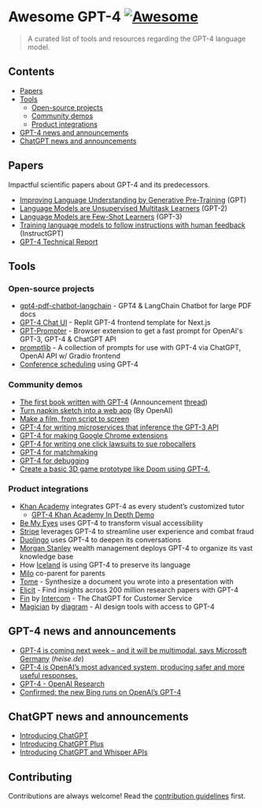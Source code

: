 # Awesome GPT-4 [![Awesome](https://awesome.re/badge.svg)](https://awesome.re)

> A curated list of tools and resources regarding the GPT-4 language model.


## Contents

- [Papers](#papers)
- [Tools](#tools)
    - [Open-source projects](open-source-projects)
    - [Community demos](community-demos)
    - [Product integrations](product-integrations)
- [GPT-4 news and announcements](#gpt-4-news-and-announcements)
- [ChatGPT news and announcements](#chatgpt-news-and-announcements)


## Papers

Impactful scientific papers about GPT-4 and its predecessors.

- [Improving Language Understanding by Generative Pre-Training](https://paperswithcode.com/paper/improving-language-understanding-by) (GPT)
- [Language Models are Unsupervised Multitask Learners](https://paperswithcode.com/paper/language-models-are-unsupervised-multitask) (GPT-2)
- [Language Models are Few-Shot Learners](https://paperswithcode.com/paper/language-models-are-few-shot-learners) (GPT-3)
- [Training language models to follow instructions with human feedback](https://arxiv.org/abs/2203.02155) (InstructGPT)
- [GPT-4 Technical Report](https://cdn.openai.com/papers/gpt-4.pdf)


## Tools

### Open-source projects

- [gpt4-pdf-chatbot-langchain](https://github.com/mayooear/gpt4-pdf-chatbot-langchain) - GPT4 & LangChain Chatbot for large PDF docs
- [GPT-4 Chat UI](https://replit.com/@zahid/GPT-4-Chat-UI) - Replit GPT-4 frontend template for Next.js
- [GPT-Prompter](https://github.com/giosilvi/GPT-Prompter) - Browser extension to get a fast prompt for OpenAI's GPT-3, GPT-4 & ChatGPT API
- [promptlib](https://github.com/jmpaz/promptlib/) - A collection of prompts for use with GPT-4 via ChatGPT, OpenAI API w/ Gradio frontend
- [Conference scheduling](https://github.com/stephanj/Scheduling-using-GPT4) using GPT-4

### Community demos

- [The first book written with GPT-4](https://www.impromptubook.com/wp-content/uploads/2023/03/impromptu-rh.pdf) (Announcement [thread](https://twitter.com/reidhoffman/status/1636006090927390720))
- [Turn napkin sketch into a web app](https://youtu.be/outcGtbnMuQ?t=972) (By OpenAI)
- [Make a film, from script to screen](https://twitter.com/nickfloats/status/1635749064091267098)
- [GPT-4 for writing microservices that inference the GPT-3 API](https://twitter.com/joeprkns/status/1635969883375640577)
- [GPT-4 for making Google Chrome extensions](https://twitter.com/jakebrowatzke/status/1635882037319008258)
- [GPT-4 for writing one click lawsuits to sue robocallers](https://twitter.com/jbrowder1/status/1635720431091974157)
- [GPT-4 for matchmaking](https://twitter.com/jakozloski/status/1635778263787110401)
- [GPT-4 for debugging](https://twitter.com/mayowaoshin/status/1635757442859671553)
- [Create a basic 3D game prototype like Doom using GPT-4.](https://twitter.com/javilopen/status/1636085116400451584)


### Product integrations

- [Khan Academy](https://openai.com/customer-stories/khan-academy) integrates GPT-4 as every student’s customized tutor
    - [GPT-4 Khan Academy In Depth Demo](https://www.youtube.com/watch?v=rnIgnS8Susg)
- [Be My Eyes](https://openai.com/customer-stories/be-my-eyes) uses GPT-4 to transform visual accessibility
- [Stripe](https://openai.com/customer-stories/stripe) leverages GPT-4 to streamline user experience and combat fraud
- [Duolingo](https://openai.com/customer-stories/duolingo) uses GPT-4 to deepen its conversations
- [Morgan Stanley](https://openai.com/customer-stories/morgan-stanley) wealth management deploys GPT-4 to organize its vast knowledge base
- How [Iceland](https://openai.com/customer-stories/government-of-iceland) is using GPT-4 to preserve its language
- [Milo](https://twitter.com/APatelThompson/status/1635749787604770816) co-parent for parents
- [Tome](https://twitter.com/hliriani/status/1635770323454038018) - Synthesize a document you wrote into a presentation with
- [Elicit](https://elicit.org/gpt4-waitlist) - Find insights across 200 million research papers with GPT-4
- [Fin](https://twitter.com/destraynor/status/1635705919441969153) by [Intercom](https://www.intercom.com/) - The ChatGPT for Customer Service
- [Magician](https://twitter.com/jsngr/status/1635696478013337600) by [diagram](https://diagram.com/) - AI design tools with access to GPT-4

## GPT-4 news and announcements

- [GPT-4 is coming next week – and it will be multimodal, says Microsoft Germany](https://www.heise.de/news/GPT-4-is-coming-next-week-and-it-will-be-multimodal-says-Microsoft-Germany-7540972.html) (*heise.de*)
- [GPT-4 is OpenAI’s most advanced system, producing safer and more useful responses.](https://openai.com/product/gpt-4)
- [GPT-4 - OpenAI Research](https://openai.com/research/gpt-4)
- [Confirmed: the new Bing runs on OpenAI’s GPT-4](https://blogs.bing.com/search/march_2023/Confirmed-the-new-Bing-runs-on-OpenAI%E2%80%99s-GPT-4)


## ChatGPT news and announcements

- [Introducing ChatGPT](https://openai.com/blog/chatgpt)
- [Introducing ChatGPT Plus](https://openai.com/blog/chatgpt-plus)
- [Introducing ChatGPT and Whisper APIs](https://openai.com/blog/introducing-chatgpt-and-whisper-apis)


## Contributing

Contributions are always welcome! Read the [contribution guidelines](contributing.md) first.
